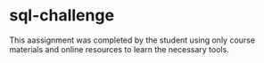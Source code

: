 # sql-challenge
This aassignment was completed by the student using only course materials and online resources to learn the necessary tools.
